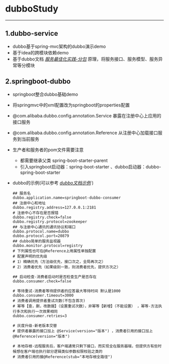 # dubboStudy 

***

## 1.dubbo-service

* dubbo基于spring-mvc架构的dubbo演示demo
* 基于idea的跨模块依赖demo
* 基于dubbo文档 [*服务最佳化实践-分包*](http://dubbo.apache.org/zh-cn/docs/user/best-practice.html) 原理，将服务接口、服务模型、服务异常等分模块

## 2.springboot-dubbo

* springboot整合dubbo基础demo

* 将springmvc中的xml配置改为springboot的properties配置

* @com.alibaba.dubbo.config.annotation.Service 暴露在注册中心上应用的接口服务

* @com.alibaba.dubbo.config.annotation.Reference 从注册中心加载接口服务到当前服务

* 生产者和服务者的pom文件需要注意

  * 都需要继承父类 spring-boot-starter-parent
  * 引入springboot启动器：spring-boot-starter 、dubbo启动器：dubbo-spring-boot-starter

* dubbo的示例(可以参考 [*dubbo文档示例*](http://dubbo.apache.org/zh-cn/docs/user/demos/preflight-check.html) )

  ~~~properties
  ## 服务名
  dubbo.application.name=springboot-dubbo-consumer
  ## 注册中心和地址
  dubbo.registry.address=127.0.0.1:2181
  # 注册中心不存在是否报错
  dubbo.registry.check=false
  dubbo.registry.protocol=zookeeper
  ## 与注册中心通讯的通讯协议和端口
  dubbo.protocol.name=dubbo
  dubbo.protocol.port=20879
  ## dubbo简单的服务监视器
  dubbo.monitor.protocol=registry
  # 下列属性也可在@Reference上用属性单独配置
  # 配置声明的优先级
  # 1）精确优先（方法级优先，接口次之，全局再次之）
  # 2）消费者优先（如果级别一致，则消费者优先，提供方次之）
  
  ## 启动检查-消费者启动时是否检查生产是否存在
  dubbo.consumer.check=false
  
  # 等待重试-消费者等待提供者的应答最大等待时间 默认是1000
  dubbo.consumer.timeout=3000
  # 消费者调用提供者重试次数(不包含首次)
  # 幂等【查，删，改数据】（设置重试次数），非幂等【新增】（不能设置） ，幂等-方法执行多次和执行一次效果相同
  dubbo.consumer.retries=3
  
  # 灰度升级-新老版本交替
  # 提供者暴露的接口加上 @Service(version="版本") ，消费者引用的接口加上@Reference(version="版本")
  
  # 本地存根-远程服务后，客户端通常只剩下接口，而实现全在服务器端，但提供方有些时候想在客户端也执行部分逻辑类似参数权限校验之类的
  # 消费者引用的接@Reference(stub="本地存根全路径")
  ~~~

  